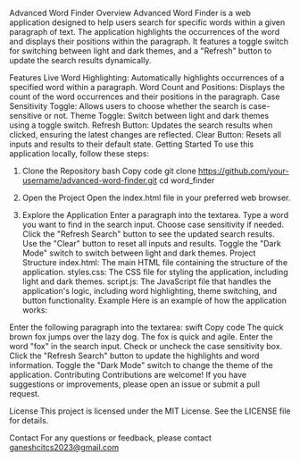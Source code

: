 Advanced Word Finder
Overview
Advanced Word Finder is a web application designed to help users search for specific words within a given paragraph of text. The application highlights the occurrences of the word and displays their positions within the paragraph. It features a toggle switch for switching between light and dark themes, and a "Refresh" button to update the search results dynamically.

Features
Live Word Highlighting: Automatically highlights occurrences of a specified word within a paragraph.
Word Count and Positions: Displays the count of the word occurrences and their positions in the paragraph.
Case Sensitivity Toggle: Allows users to choose whether the search is case-sensitive or not.
Theme Toggle: Switch between light and dark themes using a toggle switch.
Refresh Button: Updates the search results when clicked, ensuring the latest changes are reflected.
Clear Button: Resets all inputs and results to their default state.
Getting Started
To use this application locally, follow these steps:

1. Clone the Repository
bash
Copy code
git clone https://github.com/your-username/advanced-word-finder.git
cd word_finder
2. Open the Project
Open the index.html file in your preferred web browser.

3. Explore the Application
Enter a paragraph into the textarea.
Type a word you want to find in the search input.
Choose case sensitivity if needed.
Click the "Refresh Search" button to see the updated search results.
Use the "Clear" button to reset all inputs and results.
Toggle the "Dark Mode" switch to switch between light and dark themes.
Project Structure
index.html: The main HTML file containing the structure of the application.
styles.css: The CSS file for styling the application, including light and dark themes.
script.js: The JavaScript file that handles the application's logic, including word highlighting, theme switching, and button functionality.
Example
Here is an example of how the application works:

Enter the following paragraph into the textarea:
swift
Copy code
The quick brown fox jumps over the lazy dog. The fox is quick and agile.
Enter the word "fox" in the search input.
Check or uncheck the case sensitivity box.
Click the "Refresh Search" button to update the highlights and word information.
Toggle the "Dark Mode" switch to change the theme of the application.
Contributing
Contributions are welcome! If you have suggestions or improvements, please open an issue or submit a pull request.

License
This project is licensed under the MIT License. See the LICENSE file for details.

Contact
For any questions or feedback, please contact ganeshcitcs2023@gmail.com
